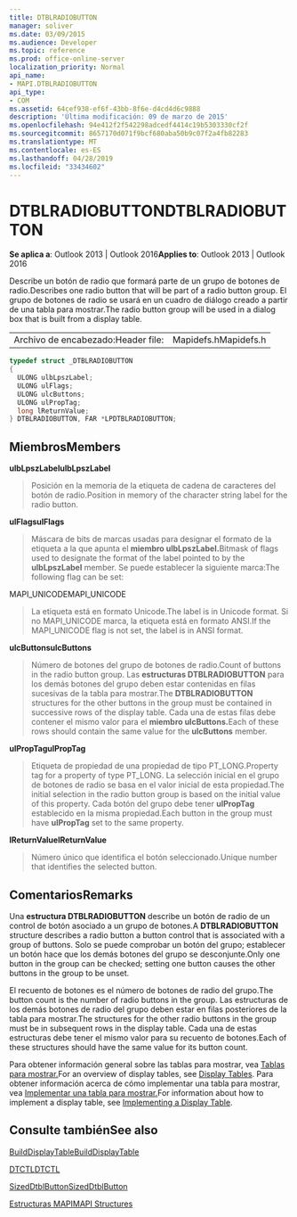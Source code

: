 ```yaml
---
title: DTBLRADIOBUTTON
manager: soliver
ms.date: 03/09/2015
ms.audience: Developer
ms.topic: reference
ms.prod: office-online-server
localization_priority: Normal
api_name:
- MAPI.DTBLRADIOBUTTON
api_type:
- COM
ms.assetid: 64cef938-ef6f-43bb-8f6e-d4cd4d6c9888
description: 'Última modificación: 09 de marzo de 2015'
ms.openlocfilehash: 94e412f2f542298adcedf4414c19b5303330cf2f
ms.sourcegitcommit: 8657170d071f9bcf680aba50b9c07f2a4fb82283
ms.translationtype: MT
ms.contentlocale: es-ES
ms.lasthandoff: 04/28/2019
ms.locfileid: "33434602"
---
```

# <a name="dtblradiobutton"></a><span data-ttu-id="16146-103">DTBLRADIOBUTTON</span><span class="sxs-lookup"><span data-stu-id="16146-103">DTBLRADIOBUTTON</span></span>

  
  
<span data-ttu-id="16146-104">**Se aplica a**: Outlook 2013 | Outlook 2016</span><span class="sxs-lookup"><span data-stu-id="16146-104">**Applies to**: Outlook 2013 | Outlook 2016</span></span> 
  
<span data-ttu-id="16146-105">Describe un botón de radio que formará parte de un grupo de botones de radio.</span><span class="sxs-lookup"><span data-stu-id="16146-105">Describes one radio button that will be part of a radio button group.</span></span> <span data-ttu-id="16146-106">El grupo de botones de radio se usará en un cuadro de diálogo creado a partir de una tabla para mostrar.</span><span class="sxs-lookup"><span data-stu-id="16146-106">The radio button group will be used in a dialog box that is built from a display table.</span></span>
  
|||
|:-----|:-----|
|<span data-ttu-id="16146-107">Archivo de encabezado:</span><span class="sxs-lookup"><span data-stu-id="16146-107">Header file:</span></span>  <br/> |<span data-ttu-id="16146-108">Mapidefs.h</span><span class="sxs-lookup"><span data-stu-id="16146-108">Mapidefs.h</span></span>  <br/> |
   
```cpp
typedef struct _DTBLRADIOBUTTON
{
  ULONG ulbLpszLabel;
  ULONG ulFlags;
  ULONG ulcButtons;
  ULONG ulPropTag;
  long lReturnValue;
} DTBLRADIOBUTTON, FAR *LPDTBLRADIOBUTTON;

```

## <a name="members"></a><span data-ttu-id="16146-109">Miembros</span><span class="sxs-lookup"><span data-stu-id="16146-109">Members</span></span>

 <span data-ttu-id="16146-110">**ulbLpszLabel**</span><span class="sxs-lookup"><span data-stu-id="16146-110">**ulbLpszLabel**</span></span>
  
> <span data-ttu-id="16146-111">Posición en la memoria de la etiqueta de cadena de caracteres del botón de radio.</span><span class="sxs-lookup"><span data-stu-id="16146-111">Position in memory of the character string label for the radio button.</span></span>
    
 <span data-ttu-id="16146-112">**ulFlags**</span><span class="sxs-lookup"><span data-stu-id="16146-112">**ulFlags**</span></span>
  
> <span data-ttu-id="16146-113">Máscara de bits de marcas usadas para designar el formato de la etiqueta a la que apunta el **miembro ulbLpszLabel.**</span><span class="sxs-lookup"><span data-stu-id="16146-113">Bitmask of flags used to designate the format of the label pointed to by the **ulbLpszLabel** member.</span></span> <span data-ttu-id="16146-114">Se puede establecer la siguiente marca:</span><span class="sxs-lookup"><span data-stu-id="16146-114">The following flag can be set:</span></span> 
    
<span data-ttu-id="16146-115">MAPI_UNICODE</span><span class="sxs-lookup"><span data-stu-id="16146-115">MAPI_UNICODE</span></span> 
  
> <span data-ttu-id="16146-116">La etiqueta está en formato Unicode.</span><span class="sxs-lookup"><span data-stu-id="16146-116">The label is in Unicode format.</span></span> <span data-ttu-id="16146-117">Si no MAPI_UNICODE marca, la etiqueta está en formato ANSI.</span><span class="sxs-lookup"><span data-stu-id="16146-117">If the MAPI_UNICODE flag is not set, the label is in ANSI format.</span></span>
    
 <span data-ttu-id="16146-118">**ulcButtons**</span><span class="sxs-lookup"><span data-stu-id="16146-118">**ulcButtons**</span></span>
  
> <span data-ttu-id="16146-119">Número de botones del grupo de botones de radio.</span><span class="sxs-lookup"><span data-stu-id="16146-119">Count of buttons in the radio button group.</span></span> <span data-ttu-id="16146-120">Las **estructuras DTBLRADIOBUTTON** para los demás botones del grupo deben estar contenidas en filas sucesivas de la tabla para mostrar.</span><span class="sxs-lookup"><span data-stu-id="16146-120">The **DTBLRADIOBUTTON** structures for the other buttons in the group must be contained in successive rows of the display table.</span></span> <span data-ttu-id="16146-121">Cada una de estas filas debe contener el mismo valor para el **miembro ulcButtons.**</span><span class="sxs-lookup"><span data-stu-id="16146-121">Each of these rows should contain the same value for the **ulcButtons** member.</span></span> 
    
 <span data-ttu-id="16146-122">**ulPropTag**</span><span class="sxs-lookup"><span data-stu-id="16146-122">**ulPropTag**</span></span>
  
> <span data-ttu-id="16146-123">Etiqueta de propiedad de una propiedad de tipo PT_LONG.</span><span class="sxs-lookup"><span data-stu-id="16146-123">Property tag for a property of type PT_LONG.</span></span> <span data-ttu-id="16146-124">La selección inicial en el grupo de botones de radio se basa en el valor inicial de esta propiedad.</span><span class="sxs-lookup"><span data-stu-id="16146-124">The initial selection in the radio button group is based on the initial value of this property.</span></span> <span data-ttu-id="16146-125">Cada botón del grupo debe tener **ulPropTag** establecido en la misma propiedad.</span><span class="sxs-lookup"><span data-stu-id="16146-125">Each button in the group must have **ulPropTag** set to the same property.</span></span> 
    
 <span data-ttu-id="16146-126">**lReturnValue**</span><span class="sxs-lookup"><span data-stu-id="16146-126">**lReturnValue**</span></span>
  
> <span data-ttu-id="16146-127">Número único que identifica el botón seleccionado.</span><span class="sxs-lookup"><span data-stu-id="16146-127">Unique number that identifies the selected button.</span></span>
    
## <a name="remarks"></a><span data-ttu-id="16146-128">Comentarios</span><span class="sxs-lookup"><span data-stu-id="16146-128">Remarks</span></span>

<span data-ttu-id="16146-129">Una **estructura DTBLRADIOBUTTON** describe un botón de radio de un control de botón asociado a un grupo de botones.</span><span class="sxs-lookup"><span data-stu-id="16146-129">A **DTBLRADIOBUTTON** structure describes a radio button a button control that is associated with a group of buttons.</span></span> <span data-ttu-id="16146-130">Solo se puede comprobar un botón del grupo; establecer un botón hace que los demás botones del grupo se desconjunte.</span><span class="sxs-lookup"><span data-stu-id="16146-130">Only one button in the group can be checked; setting one button causes the other buttons in the group to be unset.</span></span> 
  
<span data-ttu-id="16146-131">El recuento de botones es el número de botones de radio del grupo.</span><span class="sxs-lookup"><span data-stu-id="16146-131">The button count is the number of radio buttons in the group.</span></span> <span data-ttu-id="16146-132">Las estructuras de los demás botones de radio del grupo deben estar en filas posteriores de la tabla para mostrar.</span><span class="sxs-lookup"><span data-stu-id="16146-132">The structures for the other radio buttons in the group must be in subsequent rows in the display table.</span></span> <span data-ttu-id="16146-133">Cada una de estas estructuras debe tener el mismo valor para su recuento de botones.</span><span class="sxs-lookup"><span data-stu-id="16146-133">Each of these structures should have the same value for its button count.</span></span>
  
<span data-ttu-id="16146-134">Para obtener información general sobre las tablas para mostrar, vea [Tablas para mostrar.](display-tables.md)</span><span class="sxs-lookup"><span data-stu-id="16146-134">For an overview of display tables, see [Display Tables](display-tables.md).</span></span> <span data-ttu-id="16146-135">Para obtener información acerca de cómo implementar una tabla para mostrar, vea [Implementar una tabla para mostrar.](display-table-implementation.md)</span><span class="sxs-lookup"><span data-stu-id="16146-135">For information about how to implement a display table, see [Implementing a Display Table](display-table-implementation.md).</span></span>
  
## <a name="see-also"></a><span data-ttu-id="16146-136">Consulte también</span><span class="sxs-lookup"><span data-stu-id="16146-136">See also</span></span>



[<span data-ttu-id="16146-137">BuildDisplayTable</span><span class="sxs-lookup"><span data-stu-id="16146-137">BuildDisplayTable</span></span>](builddisplaytable.md)
  
[<span data-ttu-id="16146-138">DTCTL</span><span class="sxs-lookup"><span data-stu-id="16146-138">DTCTL</span></span>](dtctl.md)
  
[<span data-ttu-id="16146-139">SizedDtblButton</span><span class="sxs-lookup"><span data-stu-id="16146-139">SizedDtblButton</span></span>](sizeddtblbutton.md)


[<span data-ttu-id="16146-140">Estructuras MAPI</span><span class="sxs-lookup"><span data-stu-id="16146-140">MAPI Structures</span></span>](mapi-structures.md)

